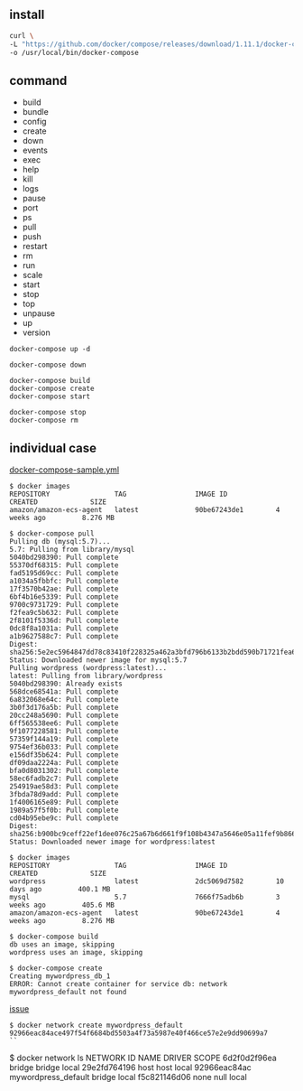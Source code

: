 install
------------
```bash
curl \
-L "https://github.com/docker/compose/releases/download/1.11.1/docker-compose-$(uname -s)-$(uname -m)" \
-o /usr/local/bin/docker-compose
```



command
-----------------

* build
* bundle
* config
* create
* down
* events
* exec
* help
* kill
* logs
* pause
* port
* ps
* pull
* push
* restart
* rm
* run
* scale
* start
* stop
* top
* unpause
* up
* version



```
docker-compose up -d

docker-compose down
```


```
docker-compose build
docker-compose create
docker-compose start
```

```
docker-compose stop
docker-compose rm
```



individual case
--------------
[docker-compose-sample.yml](https://gist.github.com/hacker65536/0141ae9e74d2712a5b7233efb870aaef.js)

```
$ docker images
REPOSITORY                TAG                 IMAGE ID            CREATED             SIZE
amazon/amazon-ecs-agent   latest              90be67243de1        4 weeks ago         8.276 MB
```


```
$ docker-compose pull
Pulling db (mysql:5.7)...
5.7: Pulling from library/mysql
5040bd298390: Pull complete
55370df68315: Pull complete
fad5195d69cc: Pull complete
a1034a5fbbfc: Pull complete
17f3570b42ae: Pull complete
6bf4b16e5339: Pull complete
9700c9731729: Pull complete
f2fea9c5b632: Pull complete
2f8101f5336d: Pull complete
0dc8f8a1031a: Pull complete
a1b9627588c7: Pull complete
Digest: sha256:5e2ec5964847dd78c83410f228325a462a3bfd796b6133b2bdd590b71721fea6
Status: Downloaded newer image for mysql:5.7
Pulling wordpress (wordpress:latest)...
latest: Pulling from library/wordpress
5040bd298390: Already exists
568dce68541a: Pull complete
6a832068e64c: Pull complete
3b0f3d176a5b: Pull complete
20cc248a5690: Pull complete
6ff565538ee6: Pull complete
9f1077228581: Pull complete
57359f144a19: Pull complete
9754ef36b033: Pull complete
e156df35b624: Pull complete
df09daa2224a: Pull complete
bfa0d8031302: Pull complete
58ec6fadb2c7: Pull complete
254919ae58d3: Pull complete
3fbda78d9add: Pull complete
1f4006165e89: Pull complete
1989a57f5f0b: Pull complete
cd04b95ebe9c: Pull complete
Digest: sha256:b900bc9ceff22ef1dee076c25a67b6d661f9f108b4347a5646e05a11fef9b866
Status: Downloaded newer image for wordpress:latest
```

```
$ docker images
REPOSITORY                TAG                 IMAGE ID            CREATED             SIZE
wordpress                 latest              2dc5069d7582        10 days ago         400.1 MB
mysql                     5.7                 7666f75adb6b        3 weeks ago         405.6 MB
amazon/amazon-ecs-agent   latest              90be67243de1        4 weeks ago         8.276 MB
```

```
$ docker-compose build
db uses an image, skipping
wordpress uses an image, skipping
```

```
$ docker-compose create
Creating mywordpress_db_1
ERROR: Cannot create container for service db: network mywordpress_default not found
```
[issue](https://github.com/docker/compose/issues/2908)

```
$ docker network create mywordpress_default
92966eac84ace497f54f6684bd5503a4f73a5987e40f466ce57e2e9dd90699a7
``

```
$ docker network ls
NETWORK ID          NAME                  DRIVER              SCOPE
6d2f0d2f96ea        bridge                bridge              local
29e2fd764196        host                  host                local
92966eac84ac        mywordpress_default   bridge              local
f5c821146d06        none                  null                local
```


